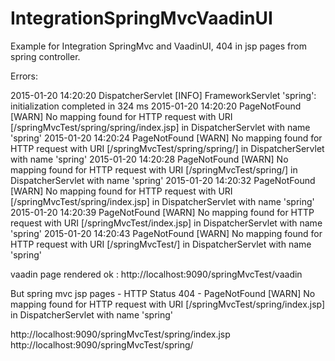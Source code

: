 # IntegrationSpringMvcVaadinUI
Example for Integration SpringMvc and VaadinUI, 404 in jsp pages from spring controller.

Errors:

2015-01-20 14:20:20 DispatcherServlet [INFO] FrameworkServlet 'spring': initialization completed in 324 ms
2015-01-20 14:20:20 PageNotFound [WARN] No mapping found for HTTP request with URI [/springMvcTest/spring/spring/index.jsp] in DispatcherServlet with name 'spring'
2015-01-20 14:20:24 PageNotFound [WARN] No mapping found for HTTP request with URI [/springMvcTest/spring/spring/] in DispatcherServlet with name 'spring'
2015-01-20 14:20:28 PageNotFound [WARN] No mapping found for HTTP request with URI [/springMvcTest/spring/] in DispatcherServlet with name 'spring'
2015-01-20 14:20:32 PageNotFound [WARN] No mapping found for HTTP request with URI [/springMvcTest/spring/index.jsp] in DispatcherServlet with name 'spring'
2015-01-20 14:20:39 PageNotFound [WARN] No mapping found for HTTP request with URI [/springMvcTest/index.jsp] in DispatcherServlet with name 'spring'
2015-01-20 14:20:43 PageNotFound [WARN] No mapping found for HTTP request with URI [/springMvcTest/] in DispatcherServlet with name 'spring'

vaadin page rendered ok : http://localhost:9090/springMvcTest/vaadin

But spring mvc jsp pages - HTTP Status 404 - PageNotFound [WARN] No mapping found for HTTP request with URI [/springMvcTest/spring/index.jsp] in DispatcherServlet with name 'spring'

http://localhost:9090/springMvcTest/spring/index.jsp
http://localhost:9090/springMvcTest/spring/
